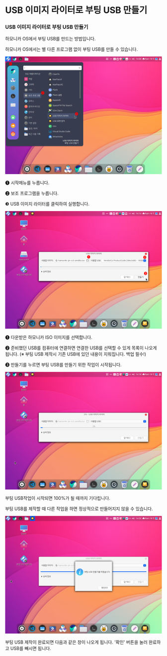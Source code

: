 # USB 이미지 라이터로 부팅 USB 만들기

### **USB 이미지 라이터로 부팅 USB 만들기** <a href="#id-2.1-os-os" id="id-2.1-os-os"></a>

하모니카 OS에서 부팅 USB를 만드는 방법입니다.

하모니카 OS에서는 별 다른 프로그램 없이 부팅 USB를 만들 수 있습니다.

![](../../.gitbook/assets/68419840.png)

❶ 시작메뉴를 누릅니다.

❷ 보조 프로그램을 누릅니다.

❸ USB 이미지 라이터를 클릭하여 실행합니다.

![](../../.gitbook/assets/68419841.png)

❶ 다운받은 하모니카 ISO 이미지를 선택합니다.

❷ 준비했던 USB를 컴퓨터에 연결하면 연결한 USB를 선택할 수 있게 목록이 나오게 됩니다. (※ 부팅 USB 제작시 기존 USB에 있던 내용이 지워집니다. 백업 필수!)

❸ 만들기를 누르면 부팅 USB를 만들기 위한 작업이 시작됩니다.

![](../../.gitbook/assets/68419842.png)

부팅 USB작업이 시작되면 100%가 될 때까지 기다립니다.

부팅 USB를 제작할 때 다른 작업을 하면 정상적으로 만들어지지 않을 수 있습니다.

![](../../.gitbook/assets/68419846.png)

부팅 USB 제작이 완료되면 다음과 같은 창이 나오게 됩니다. '확인' 버튼을 눌러 완료하고 USB를 빼시면 됩니다.
